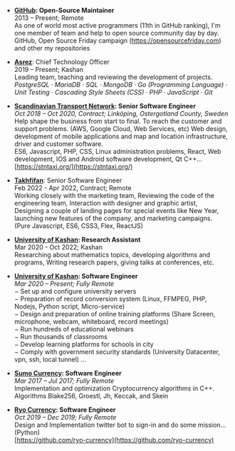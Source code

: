 *   **[GitHub](https://github.com/): Open-Source Maintainer**  
    2013 – Present; Remote  
    As one of world most active programmers (11th in GitHub ranking), I'm one member of team and help to open source community day by day.  
    GitHub, Open Source Friday campaign (https://opensourcefriday.com) and other my repositories
  
*   **[Asrez](https://asrez.com/)**: Chief Technology Officer  
    2019 – Present; Kashan  
    Leading team, teaching and reviewing the development of projects.  
    _PostgreSQL · MariaDB · SQL · MongoDB · Go (Programming Language) · Unit Testing · Cascading Style Sheets (CSS) · PHP · JavaScript · Git_
  
*   **[Scandinavian Transport Network](https://stntaxi.se/): Senior Software Engineer**  
    _Oct 2018 – Oct 2020, Contract; Linköping, Ostergotland County, Sweden_  
    Help shape the business from start to final. To reach the customer and support problems. (AWS, Google Cloud, Web Services, etc) Web design, development of mobile applications and map and location infrastructure, driver and customer software.  
    ES6, Javascript, PHP, CSS, Linux administration problems, React, Web development, IOS and Android software development, Qt C++…  
    [https://stntaxi.org/](https://stntaxi.org/)
  
*   **[Takhfifan](https://takhfifan.com/)**: Senior Software Engineer  
    Feb 2022 - Apr 2022, Contract; Remote  
    Working closely with the marketing team, Reviewing the code of the engineering team, Interaction with designer and graphic artist, Designing a couple of landing pages for special events like New Year, launching new features of the company, and marketing campaigns. (Pure Javascript, ES6, CSS3, Flex, ReactJS)
  
*   **[University of Kashan](https://kashanu.ac.ir/en/): Research Assistant**  
    Mar 2020 - Oct 2022; Kashan  
    Researching about mathematics topics, developing algorithms and programs, Writing research papers, giving talks at conferences, etc.
  
*   **[University of Kashan](https://kashanu.ac.ir/): Software Engineer**  
    _Mar 2020 – Present; Fully Remote_  
    − Set up and configure university servers  
    − Preparation of record conversion system (Linux, FFMPEG, PHP, Nodejs, Python script, Micro-service)  
    − Design and preparation of online training platforms (Share Screen, microphone, webcam, whiteboard, record meetings)  
    − Run hundreds of educational webinars  
    − Run thousands of classrooms  
    − Develop learning platforms for schools in city  
    − Comply with government security standards (University Datacenter, vpn, ssh, local tunnel) …
  
*   **[Sumo Currency](https://www.sumokoin.org): Software Engineer**  
    _Mar 2017 – Jul 2017; Fully Remote_  
    Implementation and optimization Cryptocurrency algorithms in C++.  
    Algorithms Blake256, Groestl, Jh, Keccak, and Skein
  
*   **[Ryo Currency](https://ryo-currency.com/): Software Engineer**  
    _Oct 2019 – Dec 2019; Fully Remote_  
    Design and Implementation twitter bot to sign-in and do some mission... (Python)  
    [https://github.com/ryo-currency](https://github.com/ryo-currency)
